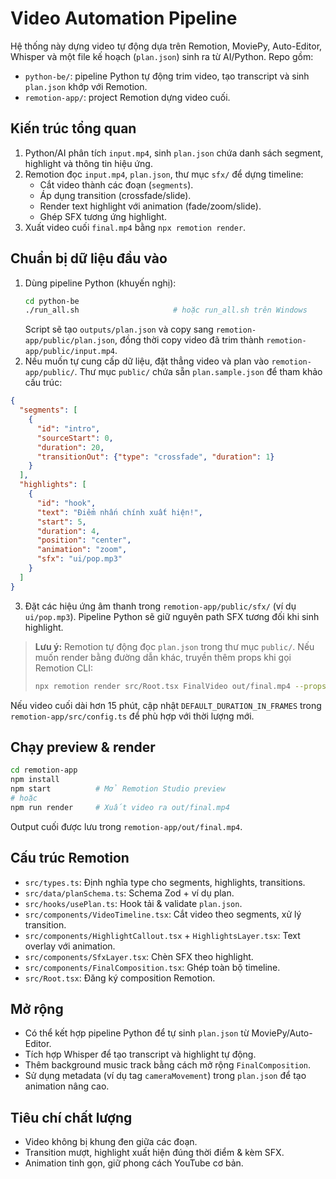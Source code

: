 # Video Automation Pipeline

Hệ thống này dựng video tự động dựa trên Remotion, MoviePy, Auto-Editor, Whisper và một file kế hoạch (`plan.json`) sinh ra từ AI/Python. Repo gồm:

- `python-be/`: pipeline Python tự động trim video, tạo transcript và sinh `plan.json` khớp với Remotion.
- `remotion-app/`: project Remotion dựng video cuối.

## Kiến trúc tổng quan

1. Python/AI phân tích `input.mp4`, sinh `plan.json` chứa danh sách segment, highlight và thông tin hiệu ứng.
2. Remotion đọc `input.mp4`, `plan.json`, thư mục `sfx/` để dựng timeline:
   - Cắt video thành các đoạn (`segments`).
   - Áp dụng transition (crossfade/slide).
   - Render text highlight với animation (fade/zoom/slide).
   - Ghép SFX tương ứng highlight.
3. Xuất video cuối `final.mp4` bằng `npx remotion render`.

## Chuẩn bị dữ liệu đầu vào

1. Dùng pipeline Python (khuyến nghị):
   ```bash
   cd python-be
   ./run_all.sh                     # hoặc run_all.sh trên Windows
   ```
   Script sẽ tạo `outputs/plan.json` và copy sang `remotion-app/public/plan.json`, đồng thời copy video đã trim thành `remotion-app/public/input.mp4`.
2. Nếu muốn tự cung cấp dữ liệu, đặt thẳng video và plan vào `remotion-app/public/`. Thư mục `public/` chứa sẵn `plan.sample.json` để tham khảo cấu trúc:

```json
{
  "segments": [
    {
      "id": "intro",
      "sourceStart": 0,
      "duration": 20,
      "transitionOut": {"type": "crossfade", "duration": 1}
    }
  ],
  "highlights": [
    {
      "id": "hook",
      "text": "Điểm nhấn chính xuất hiện!",
      "start": 5,
      "duration": 4,
      "position": "center",
      "animation": "zoom",
      "sfx": "ui/pop.mp3"
    }
  ]
}
```

3. Đặt các hiệu ứng âm thanh trong `remotion-app/public/sfx/` (ví dụ `ui/pop.mp3`). Pipeline Python sẽ giữ nguyên path SFX tương đối khi sinh highlight.

> **Lưu ý:** Remotion tự động đọc `plan.json` trong thư mục `public/`. Nếu muốn render bằng đường dẫn khác, truyền thêm props khi gọi Remotion CLI:
>
> ```bash
> npx remotion render src/Root.tsx FinalVideo out/final.mp4 --props '{"planPath":"custom-plan.json","inputVideo":"input.mp4"}'
> ```

Nếu video cuối dài hơn 15 phút, cập nhật `DEFAULT_DURATION_IN_FRAMES` trong `remotion-app/src/config.ts` để phù hợp với thời lượng mới.

## Chạy preview & render

```bash
cd remotion-app
npm install
npm start          # Mở Remotion Studio preview
# hoặc
npm run render     # Xuất video ra out/final.mp4
```

Output cuối được lưu trong `remotion-app/out/final.mp4`.

## Cấu trúc Remotion

- `src/types.ts`: Định nghĩa type cho segments, highlights, transitions.
- `src/data/planSchema.ts`: Schema Zod + ví dụ plan.
- `src/hooks/usePlan.ts`: Hook tải & validate `plan.json`.
- `src/components/VideoTimeline.tsx`: Cắt video theo segments, xử lý transition.
- `src/components/HighlightCallout.tsx` + `HighlightsLayer.tsx`: Text overlay với animation.
- `src/components/SfxLayer.tsx`: Chèn SFX theo highlight.
- `src/components/FinalComposition.tsx`: Ghép toàn bộ timeline.
- `src/Root.tsx`: Đăng ký composition Remotion.

## Mở rộng

- Có thể kết hợp pipeline Python để tự sinh `plan.json` từ MoviePy/Auto-Editor.
- Tích hợp Whisper để tạo transcript và highlight tự động.
- Thêm background music track bằng cách mở rộng `FinalComposition`.
- Sử dụng metadata (ví dụ tag `cameraMovement`) trong `plan.json` để tạo animation nâng cao.

## Tiêu chí chất lượng

- Video không bị khung đen giữa các đoạn.
- Transition mượt, highlight xuất hiện đúng thời điểm & kèm SFX.
- Animation tinh gọn, giữ phong cách YouTube cơ bản.
